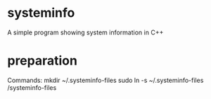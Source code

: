 # systeminfo
 A simple program showing system information in C++
# preparation
 Commands:
  mkdir ~/.systeminfo-files
  sudo ln -s ~/.systeminfo-files /systeminfo-files
